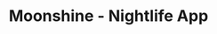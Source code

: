---
title: "Moonshine - Nightlife App"
caption: "Recognized as Dubai's Favourite App of 2019"
home-image: "moonshine.png"
order: 9
---